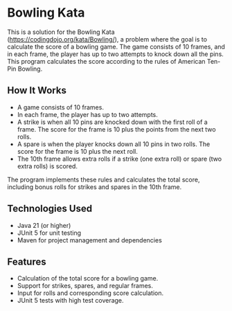 # Bowling Kata
This is a solution for the Bowling Kata (https://codingdojo.org/kata/Bowling/), a problem where the goal is to calculate the score of a bowling game. The game consists of 10 frames, and in each frame, the player has up to two attempts to knock down all the pins.
This program calculates the score according to the rules of American Ten-Pin Bowling.

## How It Works
- A game consists of 10 frames.
- In each frame, the player has up to two attempts.
- A strike is when all 10 pins are knocked down with the first roll of a frame. The score for the frame is 10 plus the points from the next two rolls.
- A spare is when the player knocks down all 10 pins in two rolls. The score for the frame is 10 plus the next roll.
- The 10th frame allows extra rolls if a strike (one extra roll) or spare (two extra rolls) is scored.

The program implements these rules and calculates the total score, including bonus rolls for strikes and spares in the 10th frame.

## Technologies Used
- Java 21 (or higher)
- JUnit 5 for unit testing
- Maven for project management and dependencies

## Features
- Calculation of the total score for a bowling game.
- Support for strikes, spares, and regular frames.
- Input for rolls and corresponding score calculation.
- JUnit 5 tests with high test coverage.
